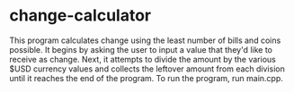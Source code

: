 # change-calculator
This program calculates change using the least number of bills and coins possible. It begins by asking the user to input a value that they'd like to receive as change. Next, it attempts to divide the amount by the various $USD currency values and collects the leftover amount from each division until it reaches the end of the program.
To run the program, run main.cpp.
